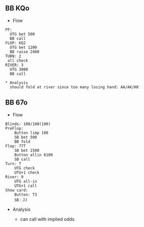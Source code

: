 ## BB KQo

* Flow

```
PF:
  UTG bet 500
  BB call
FLOP: KQ2
  UTG bet 1200
  BB raise 2400
TURN: 2
 all check
RIVER: 3
  UTG 3000
  BB call

* Analysis
  should fold at river since too many losing hand: AA/AK/KK
```

## BB 67o

* Flow
```
Blinds: 100/100(100)
PreFlop:
    Button limp 100
    SB bet 500
    BB fold
Flop: 77T
    SB bet 1500
    Button allin 6100
    SB call
Turn: T
    UTG check
    UTG+1 check
River: 9
    UTG all-in
    UTG+1 call
Show card:
    Button: T3
    SB：JJ
```
* Analysis

  * can call with implied odds
